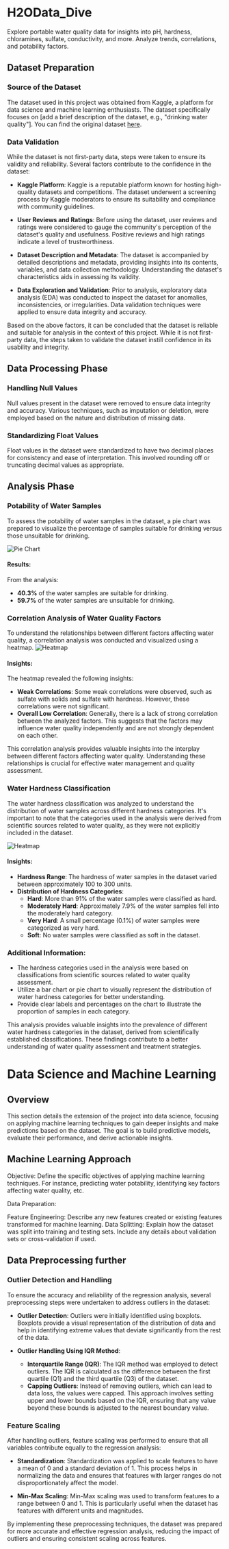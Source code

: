 # H2OData_Dive
Explore portable water quality data for insights into pH, hardness, chloramines, sulfate, conductivity, and more. Analyze trends, correlations, and potability factors.


## Dataset Preparation

### Source of the Dataset
The dataset used in this project was obtained from Kaggle, a platform for data science and machine learning enthusiasts. The dataset specifically focuses on [add a brief description of the dataset, e.g., "drinking water quality"]. You can find the original dataset [here](https://www.kaggle.com/datasets/adityakadiwal/water-potability).

### Data Validation
While the dataset is not first-party data, steps were taken to ensure its validity and reliability. Several factors contribute to the confidence in the dataset:

- **Kaggle Platform**: Kaggle is a reputable platform known for hosting high-quality datasets and competitions. The dataset underwent a screening process by Kaggle moderators to ensure its suitability and compliance with community guidelines.
  
- **User Reviews and Ratings**: Before using the dataset, user reviews and ratings were considered to gauge the community's perception of the dataset's quality and usefulness. Positive reviews and high ratings indicate a level of trustworthiness.

- **Dataset Description and Metadata**: The dataset is accompanied by detailed descriptions and metadata, providing insights into its contents, variables, and data collection methodology. Understanding the dataset's characteristics aids in assessing its validity.

- **Data Exploration and Validation**: Prior to analysis, exploratory data analysis (EDA) was conducted to inspect the dataset for anomalies, inconsistencies, or irregularities. Data validation techniques were applied to ensure data integrity and accuracy.

Based on the above factors, it can be concluded that the dataset is reliable and suitable for analysis in the context of this project. While it is not first-party data, the steps taken to validate the dataset instill confidence in its usability and integrity.


## Data Processing Phase

### Handling Null Values
Null values present in the dataset were removed to ensure data integrity and accuracy. Various techniques, such as imputation or deletion, were employed based on the nature and distribution of missing data.

### Standardizing Float Values
Float values in the dataset were standardized to have two decimal places for consistency and ease of interpretation. This involved rounding off or truncating decimal values as appropriate.


## Analysis Phase

### Potability of Water Samples

To assess the potability of water samples in the dataset, a pie chart was prepared to visualize the percentage of samples suitable for drinking versus those unsuitable for drinking.

![Pie Chart](sc/potabilityPie.png)

#### Results:
From the analysis:
- **40.3%** of the water samples are suitable for drinking.
- **59.7%** of the water samples are unsuitable for drinking.



### Correlation Analysis of Water Quality Factors

To understand the relationships between different factors affecting water quality, a correlation analysis was conducted and visualized using a heatmap.
![Heatmap](sc/correlationCompare.png)
#### Insights:
The heatmap revealed the following insights:
- **Weak Correlations**: Some weak correlations were observed, such as sulfate with solids and sulfate with hardness. However, these correlations were not significant.
- **Overall Low Correlation**: Generally, there is a lack of strong correlation between the analyzed factors. This suggests that the factors may influence water quality independently and are not strongly dependent on each other.

This correlation analysis provides valuable insights into the interplay between different factors affecting water quality. Understanding these relationships is crucial for effective water management and quality assessment.

### Water Hardness Classification

The water hardness classification was analyzed to understand the distribution of water samples across different hardness categories. It's important to note that the categories used in the analysis were derived from scientific sources related to water quality, as they were not explicitly included in the dataset.

![Heatmap](sc/hardnessPie.png)
#### Insights:
- **Hardness Range**: The hardness of water samples in the dataset varied between approximately 100 to 300 units.
- **Distribution of Hardness Categories**:
  - **Hard**: More than 91% of the water samples were classified as hard.
  - **Moderately Hard**: Approximately 7.9% of the water samples fell into the moderately hard category.
  - **Very Hard**: A small percentage (0.1%) of water samples were categorized as very hard.
  - **Soft**: No water samples were classified as soft in the dataset.

### Additional Information:
- The hardness categories used in the analysis were based on classifications from scientific sources related to water quality assessment.
- Utilize a bar chart or pie chart to visually represent the distribution of water hardness categories for better understanding.
- Provide clear labels and percentages on the chart to illustrate the proportion of samples in each category.

This analysis provides valuable insights into the prevalence of different water hardness categories in the dataset, derived from scientifically established classifications. These findings contribute to a better understanding of water quality assessment and treatment strategies.



# Data Science and Machine Learning

## Overview
This section details the extension of the project into data science, focusing on applying machine learning techniques to gain deeper insights and make predictions based on the dataset. The goal is to build predictive models, evaluate their performance, and derive actionable insights.

## Machine Learning Approach
Objective: Define the specific objectives of applying machine learning techniques. For instance, predicting water potability, identifying key factors affecting water quality, etc.

Data Preparation:

Feature Engineering: Describe any new features created or existing features transformed for machine learning.
Data Splitting: Explain how the dataset was split into training and testing sets. Include any details about validation sets or cross-validation if used.


## Data Preprocessing further

### Outlier Detection and Handling

To ensure the accuracy and reliability of the regression analysis, several preprocessing steps were undertaken to address outliers in the dataset:

- **Outlier Detection**: Outliers were initially identified using boxplots. Boxplots provide a visual representation of the distribution of data and help in identifying extreme values that deviate significantly from the rest of the data.

- **Outlier Handling Using IQR Method**: 
  - **Interquartile Range (IQR)**: The IQR method was employed to detect outliers. The IQR is calculated as the difference between the first quartile (Q1) and the third quartile (Q3) of the dataset. 
  - **Capping Outliers**: Instead of removing outliers, which can lead to data loss, the values were capped. This approach involves setting upper and lower bounds based on the IQR, ensuring that any value beyond these bounds is adjusted to the nearest boundary value.

### Feature Scaling

After handling outliers, feature scaling was performed to ensure that all variables contribute equally to the regression analysis:

- **Standardization**: Standardization was applied to scale features to have a mean of 0 and a standard deviation of 1. This process helps in normalizing the data and ensures that features with larger ranges do not disproportionately affect the model.

- **Min-Max Scaling**: Min-Max scaling was used to transform features to a range between 0 and 1. This is particularly useful when the dataset has features with different units and magnitudes.

By implementing these preprocessing techniques, the dataset was prepared for more accurate and effective regression analysis, reducing the impact of outliers and ensuring consistent scaling across features.

